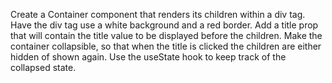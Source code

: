 Create a Container component that renders its children within a div tag.
Have the div tag use a white background and a red border.
Add a title prop that will contain the title value to be displayed before the children.
Make the container collapsible, so that when the title is clicked the children are either hidden of shown again.
Use the useState hook to keep track of the collapsed state.